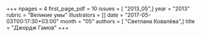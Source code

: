 +++
npages = 4
first_page_pdf = 10
issues = [ "2013_05",]
year = "2013"
rubric = "Великие умы"
illustrators = []
date = "2017-05-03T00:17:30+03:00"
month = "05"
authors = [ "Светлана Ковалёва",]
title = "Джордж Гамов"
+++
